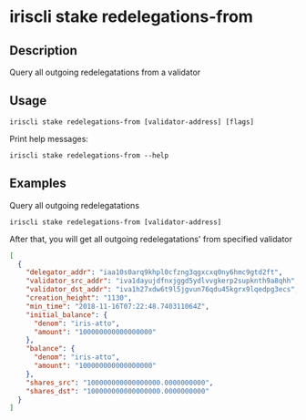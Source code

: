 # iriscli stake redelegations-from

## Description

Query all outgoing redelegatations from a validator

## Usage

```
iriscli stake redelegations-from [validator-address] [flags]
```
Print help messages:
```
iriscli stake redelegations-from --help
```

## Examples

Query all outgoing redelegatations
```
iriscli stake redelegations-from [validator-address]
```

After that, you will get all outgoing redelegatations' from specified validator

```json
[
  {
    "delegator_addr": "iaa10s0arq9khpl0cfzng3qgxcxq0ny6hmc9gtd2ft",
    "validator_src_addr": "iva1dayujdfnxjggd5ydlvvgkerp2supknth9a8qhh",
    "validator_dst_addr": "iva1h27xdw6t9l5jgvun76qdu45kgrx9lqedpg3ecs",
    "creation_height": "1130",
    "min_time": "2018-11-16T07:22:48.740311064Z",
    "initial_balance": {
      "denom": "iris-atto",
      "amount": "100000000000000000"
    },
    "balance": {
      "denom": "iris-atto",
      "amount": "100000000000000000"
    },
    "shares_src": "100000000000000000.0000000000",
    "shares_dst": "100000000000000000.0000000000"
  }
]
```
